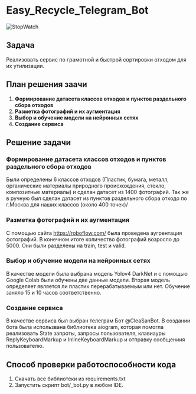 # Easy_Recycle_Telegram_Bot

![StopWatch](https://github.com/RyzhkovIlya/All_materials/blob/main/new_video%20(3).gif)

## Задача

Реализовать сервис по грамотной и быстрой сортировки отходом для их утилизации.

## План решения заачи

1) **Формирование датасета классов отходов и пунктов раздельного сбора отходов**
2) **Разметка фотографий и их аугментация**
3) **Выбор и обучение модели на нейронных сетях**
4) **Создание сервиса**

## Решение задачи
### Формирование датасета классов отходов и пунктов раздельного сбора отходов
Были определены 6 классов отходов (Пластик, бумага, металл, органические материалы природного происхождения, стекло, композитные материалы) и сделан датасет из 1400 фотографий. Так же в ручную был сделан датасет из пунктов раздельного сбора отходо по г.Москва для наших классов (около 400 точек)/
### Разметка фотографий и их аугментация
С помощью сайта https://roboflow.com/ была проведена аугрентация фотографий. В конечном итоге количество фотографий возросло до 5000. Они были разделены на train, test и valid.
### Выбор и обучение модели на нейронных сетях
В качестве модели была выбрана модель Yolov4 DarkNet и с помощью Google Colab были обучены две данные модели. Вторая модель определяет является ли пластик перерабатываемым или нет. Обучение заняло 15 и 10 часов соответственно.
### Создание сервиса
В качестве сервиса был выбран телеграм Бот @CleaSanBot. В создании бота была использвана библиотека aiogram, которая помогла реализовать State запроты, запросы пользователя, клавиауры ReplyKeyboardMarkup и InlineKeyboardMarkup и отправку сообщениия пользователю.
## Способ проверки работоспособности кода
1) Скачать все библиотеки из requirements.txt
2) Запустить скрипт bot/_bot.py в любом IDE.
